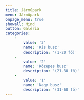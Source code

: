 ```yaml
---
title: Járműpark
menu: Járműpark
onpage_menu: true
showall: Mind
button: Galéria
categories:
    -
        value: '3'
        name: 'Kis busz'
        description: '(1-20 fő)'
    -
        value: '2'
        name: 'Közepes busz'
        description: '(21-30 fő)'
    -
        value: '1'
        name: 'Nagy busz'
        description: '(31-60 fő)'
---
```


